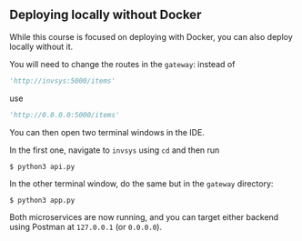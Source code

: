 ## Deploying locally without Docker


While this course is focused on deploying with Docker, you can also deploy locally without it. 

You will need to change the routes in the `gateway`:
instead of 
```python
'http://invsys:5000/items'
```

use 

```python
'http://0.0.0.0:5000/items'
```

You can then open two terminal windows in the IDE. 

In the first one, navigate to `invsys` using `cd` and then run 
```shell
$ python3 api.py
```

In the other terminal window, do the same but in the `gateway` directory: 
```shell
$ python3 app.py
```

Both microservices are now running, and 
you can target either backend using Postman at `127.0.0.1` (or `0.0.0.0`). 
